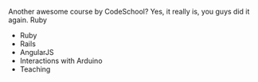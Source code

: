 Another awesome course by CodeSchool? Yes, it really is, you guys did it again.
Ruby
* Ruby
* Rails
* AngularJS
* Interactions with Arduino
* Teaching
